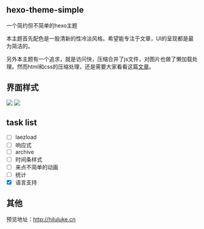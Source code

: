 ## hexo-theme-simple

一个简约但不简单的hexo主题

本主题首先配色是一股清新的性冷淡风格。希望能专注于文章，UI的呈现都是最为简洁的。

另外本主题有一个追求，就是访问快，压缩合并了js文件，对图片也做了懒加载处理。然而html和css的压缩处理，还是需要大家看看这篇[文章](http://hiluluke.cn/2016/08/19/hexo-compress/)。

## 界面样式

![](http://7fvhwe.com1.z0.glb.clouddn.com/1z.png)
![](http://7fvhwe.com1.z0.glb.clouddn.com/4z.png)

## task list
- [ ] laezload
- [ ] 响应式
- [ ] archive
- [ ] 时间条样式
- [ ] 来点不简单的动画
- [ ] 统计
- [x] 语言支持

## 其他

预览地址：http://hiluluke.cn
